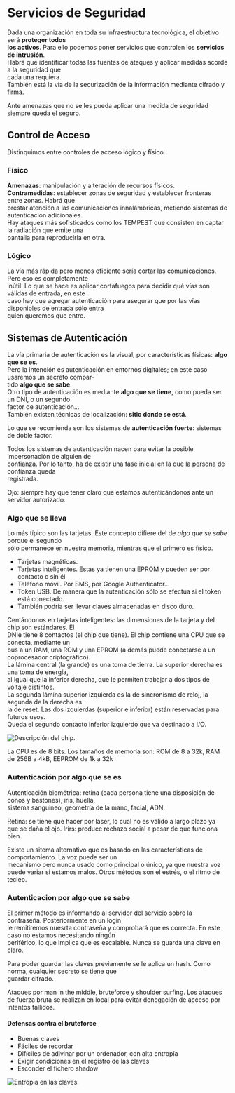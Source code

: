 # Servicios de Seguridad

Dada una organización en toda su infraestructura tecnológica, el objetivo será **proteger todos  
los activos**. Para ello podemos poner servicios que controlen los **servicios de intrusión**.  
Habrá que identificar todas las fuentes de ataques y aplicar medidas acorde a la seguridad que  
cada una requiera.  
También está la vía de la securización de la información mediante cifrado y firma.  

Ante amenazas que no se les pueda aplicar una medida de seguridad siempre queda el seguro.  

## Control de Acceso

Distinquimos entre controles de acceso lógico y físico.  

### Físico

**Amenazas**: manipulación y alteración de recursos físicos.  
**Contramedidas**: establecer zonas de seguridad y establecer fronteras entre zonas. Habrá que  
prestar atención a las comunicaciones innalámbricas, metiendo sistemas de autenticación adicionales.  
Hay ataques más sofisticados como los TEMPEST que consisten en captar la radiación que emite una  
pantalla para reproducirla en otra.

### Lógico 

La vía más rápida pero menos eficiente sería cortar las comunicaciones. Pero eso es completamente  
inútil. Lo que se hace es aplicar cortafuegos para decidir qué vías son válidas de entrada, en este  
caso hay que agregar autenticación para asegurar que por las vías disponibles de entrada sólo entra  
quien queremos que entre.

## Sistemas de Autenticación

La vía primaria de autenticación es la visual, por características físicas: **algo que se es**.  
Pero la intención es autenticación en entornos digitales; en este caso usaremos un secreto compar-  
tido **algo que se sabe**.  
Otro tipo de autenticación es mediante **algo que se tiene**, como pueda ser un DNI, o un segundo  
factor de autenticación...  
También existen técnicas de localización: **sitio donde se está**.

Lo que se recomienda son los sistemas de **autenticación fuerte**: sistemas de doble factor.

Todos los sistemas de autenticación nacen para evitar la posible impersonación de alguien de  
confianza. Por lo tanto, ha de existir una fase inicial en la que la persona de confianza queda  
registrada.

Ojo: siempre hay que tener claro que estamos autenticándonos ante un servidor autorizado.

### Algo que se lleva

Lo más típico son las tarjetas. Este concepto difiere del de _algo que se sabe_ porque el segundo  
sólo permanece en nuestra memoria, mientras que el primero es físico.

  *	Tarjetas magnéticas.
  *	Tarjetas inteligentes. Estas ya tienen una EPROM y pueden ser por contacto o sin él
  *	Teléfono móvil. Por SMS, por Google Authenticator...
  *	Token USB. De manera que la autenticación sólo se efectúa si el token está conectado.
  *	También podría ser llevar claves almacenadas en disco duro.

Centándonos en tarjetas inteligentes: las dimensiones de la tarjeta y del chip son estándares. El  
DNIe tiene 8 contactos (el chip que tiene). El chip contiene una CPU que se conecta, mediante un  
bus a un RAM, una ROM y una EPROM (a demás puede conectarse a un coprocesador criptográfico).  
La lámina central (la grande) es una toma de tierra. La superior derecha es una toma de energía,  
al igual que la inferior derecha, que le permiten trabajar a dos tipos de voltaje distintos.  
La segunda lámina superior izquierda es la de sincronismo de reloj, la segunda de la derecha es  
la de reset. Las dos izquierdas (superior e inferior) están reservadas para futuros usos.  
Queda el segundo contacto inferior izquierdo que va destinado a I/O.

![Descripción del chip.](https://www.sbprojects.net/knowledge/footprints/smart/iso-contacts.png "Descripción del chip.")

La CPU es de 8 bits.
Los tamaños de memoria son: ROM de 8 a 32k, RAM de 256B a 4kB, EEPROM de 1k a 32k

### Autenticación por algo que se es

Autenticación biométrica: retina (cada persona tiene una disposición de conos y bastones), iris, huella,  
sistema sanguíneo, geometría de la mano, facial, ADN.

Retina: se tiene que hacer por láser, lo cual no es válido a largo plazo ya que se daña el ojo.
Irirs: produce rechazo social a pesar de que funciona bien.

Existe un sitema alternativo que es basado en las características de comportamiento. La voz puede ser un  
mecanismo pero nunca usado como principal o único, ya que nuestra voz puede variar si estamos malos.
Otros métodos son el estrés, o el ritmo de tecleo.

### Autenticacion por algo que se sabe

El primer método es informando al servidor del servicio sobre la contraseña. Posteriormente en un login  
le remitiremos nuesrta contraseña y comprobará que es correcta. En este caso no estamos necesitando ningún  
periférico, lo que implica que es escalable. Nunca se guarda una clave en claro.

Para poder guardar las claves previamente se le aplica un hash. Como norma, cualquier secreto se tiene que  
guardar cifrado.

Ataques por man in the middle, bruteforce y shoulder surfing.
Los ataques de fuerza bruta se realizan en local para evitar denegación de acceso por intentos fallidos.

#### Defensas contra el bruteforce
	
* Buenas claves
* Fáciles de recordar
* Difíciles de adivinar por un ordenador, con alta entropía
* Exigir condiciones en el registro de las claves
* Esconder el fichero shadow

![Entropía en las claves.](http://imgs.xkcd.com/comics/password_strength.png "La entropía de las claves.")